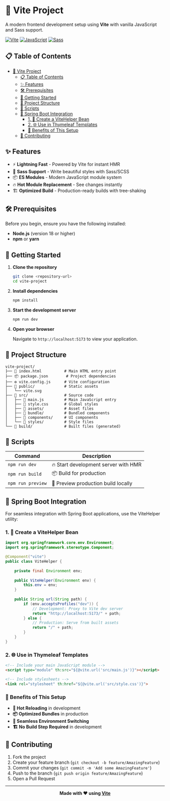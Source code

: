 # 🚀 Vite Project

A modern frontend development setup using **Vite** with vanilla JavaScript and Sass support.

[![Vite](https://img.shields.io/badge/Vite-7.0.4-646CFF?style=for-the-badge&logo=vite&logoColor=white)](https://vitejs.dev/)
[![JavaScript](https://img.shields.io/badge/JavaScript-ES6+-F7DF1E?style=for-the-badge&logo=javascript&logoColor=black)](https://developer.mozilla.org/en-US/docs/Web/JavaScript)
[![Sass](https://img.shields.io/badge/Sass-1.89.2-CC6699?style=for-the-badge&logo=sass&logoColor=white)](https://sass-lang.com/)

## 📋 Table of Contents

- [🚀 Vite Project](#-vite-project)
  - [📋 Table of Contents](#-table-of-contents)
  - [✨ Features](#-features)
  - [🛠️ Prerequisites](#️-prerequisites)
  - [🚀 Getting Started](#-getting-started)
  - [📁 Project Structure](#-project-structure)
  - [🔧 Scripts](#-scripts)
  - [🌊 Spring Boot Integration](#-spring-boot-integration)
    - [1. 🔧 Create a ViteHelper Bean](#1--create-a-vitehelper-bean)
    - [2. 🌐 Use in Thymeleaf Templates](#2--use-in-thymeleaf-templates)
    - [🎯 Benefits of This Setup](#-benefits-of-this-setup)
  - [🤝 Contributing](#-contributing)

## ✨ Features

- ⚡ **Lightning Fast** - Powered by Vite for instant HMR
- 🎨 **Sass Support** - Write beautiful styles with Sass/SCSS
- 📦 **ES Modules** - Modern JavaScript module system
- 🔥 **Hot Module Replacement** - See changes instantly
- 🏗️ **Optimized Build** - Production-ready builds with tree-shaking

## 🛠️ Prerequisites

Before you begin, ensure you have the following installed:

- **Node.js** (version 18 or higher)
- **npm** or **yarn**

## 🚀 Getting Started

1. **Clone the repository**
   ```bash
   git clone <repository-url>
   cd vite-project
   ```

2. **Install dependencies**
   ```bash
   npm install
   ```

3. **Start the development server**
   ```bash
   npm run dev
   ```

4. **Open your browser**
   
   Navigate to `http://localhost:5173` to view your application.

## 📁 Project Structure

```
vite-project/
├── 📄 index.html          # Main HTML entry point
├── 📦 package.json        # Project dependencies
├── ⚙️ vite.config.js      # Vite configuration
├── 📁 public/             # Static assets
│   └── vite.svg
├── 📁 src/                # Source code
│   ├── 📄 main.js         # Main JavaScript entry
│   ├── 🎨 style.css       # Global styles
│   ├── 📁 assets/         # Asset files
│   ├── 📁 bundle/         # Bundled components
│   ├── 📁 components/     # UI components
│   └── 📁 styles/         # Style files
└── 📁 build/              # Built files (generated)
```

## 🔧 Scripts

| Command | Description |
|---------|-------------|
| `npm run dev` | 🔥 Start development server with HMR |
| `npm run build` | 📦 Build for production |
| `npm run preview` | 👀 Preview production build locally |

## 🌊 Spring Boot Integration

For seamless integration with Spring Boot applications, use the ViteHelper utility:

### 1. 🔧 Create a ViteHelper Bean

```java
import org.springframework.core.env.Environment;
import org.springframework.stereotype.Component;

@Component("vite")
public class ViteHelper {
    
    private final Environment env;
    
    public ViteHelper(Environment env) {
        this.env = env;
    }
    
    public String url(String path) {
        if (env.acceptsProfiles("dev")) {
            // Development: Proxy to Vite dev server
            return "http://localhost:5173/" + path;
        } else {
            // Production: Serve from built assets
            return "/" + path;
        }
    }
}
```

### 2. 🌐 Use in Thymeleaf Templates

```html
<!-- Include your main JavaScript module -->
<script type="module" th:src="${@vite.url('src/main.js')}"></script>

<!-- Include stylesheets -->
<link rel="stylesheet" th:href="${@vite.url('src/style.css')}">
```

### 🎯 Benefits of This Setup

- **🔄 Hot Reloading** in development
- **📦 Optimized Bundles** in production  
- **🔀 Seamless Environment Switching**
- **🏗️ No Build Step Required** in development

## 🤝 Contributing

1. Fork the project
2. Create your feature branch (`git checkout -b feature/AmazingFeature`)
3. Commit your changes (`git commit -m 'Add some AmazingFeature'`)
4. Push to the branch (`git push origin feature/AmazingFeature`)
5. Open a Pull Request

---

<div align="center">

**Made with ❤️ using [Vite](https://vitejs.dev/)**

</div>